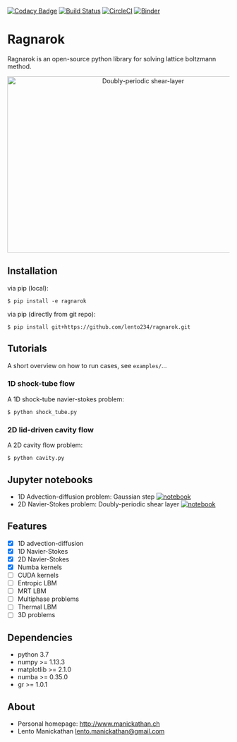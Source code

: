 

[![Codacy Badge](https://api.codacy.com/project/badge/Grade/f5a0f780ba7c4755af5910ff359ffe6f)](https://app.codacy.com/app/lento234/ragnarok?utm_source=github.com&utm_medium=referral&utm_content=lento234/ragnarok&utm_campaign=Badge_Grade_Dashboard)
[![Build Status](https://travis-ci.com/lento234/ragnarok.svg?branch=master)](https://travis-ci.com/lento234/ragnarok)
[![CircleCI](https://circleci.com/gh/lento234/ragnarok.svg?style=svg)](https://circleci.com/gh/lento234/ragnarok)
[![Binder](https://mybinder.org/badge.svg)](https://mybinder.org/v2/gh/lento234/ragnarok/master)

# Ragnarok

Ragnarok is an open-source python library for solving lattice boltzmann method. 



<p align="center">
    <img src="https://github.com/lento234/ragnarok/blob/master/media/doublyperiod_shearlayer_animation.gif" width="600" height="400" alt="Doubly-periodic shear-layer" />
</p>    


## Installation

via pip (local):

```
$ pip install -e ragnarok
```

via pip (directly from git repo):

```
$ pip install git+https://github.com/lento234/ragnarok.git
```

## Tutorials
A short overview on how to run cases, see `examples/`...

### 1D shock-tube flow

A 1D shock-tube navier-stokes problem:

```
$ python shock_tube.py
```

### 2D lid-driven cavity flow

A 2D cavity flow problem:

```
$ python cavity.py
```

## Jupyter notebooks

* 1D Advection-diffusion problem: Gaussian step [![notebook](https://img.shields.io/badge/launch-Jupyter%20Notebook-red.svg)](http://nbviewer.jupyter.org/github/lento234/ragnarok/blob/master/examples/advectiondiffusion1D/gaussian_step.ipynb)
* 2D Navier-Stokes problem: Doubly-periodic shear layer [![notebook](https://img.shields.io/badge/launch-Jupyter%20Notebook-red.svg)](http://nbviewer.jupyter.org/github/lento234/ragnarok/blob/master/examples/navierstokes2D/doublyperiodic_shearlayer.ipynb)

## Features

- [x] 1D advection-diffusion
- [x] 1D Navier-Stokes
- [x] 2D Navier-Stokes
- [x] Numba kernels
- [ ] CUDA kernels
- [ ] Entropic LBM
- [ ] MRT LBM
- [ ] Multiphase problems
- [ ] Thermal LBM
- [ ] 3D problems

## Dependencies

* python 3.7
* numpy >= 1.13.3
* matplotlib >= 2.1.0
* numba >= 0.35.0
* gr >= 1.0.1 


## About

* Personal homepage: <http://www.manickathan.ch>
* Lento Manickathan <lento.manickathan@gmail.com>
